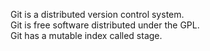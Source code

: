 Git is a distributed version control system.  
Git is free software distributed under the GPL.  
Git has a mutable index called stage.  
